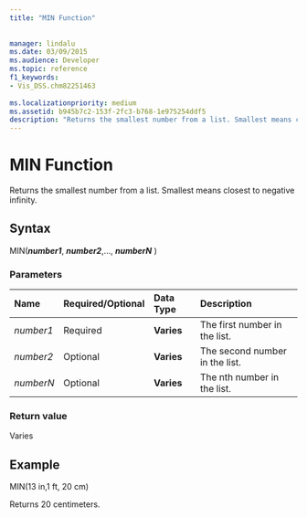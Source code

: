 ```yaml
---
title: "MIN Function"
 
 
manager: lindalu
ms.date: 03/09/2015
ms.audience: Developer
ms.topic: reference
f1_keywords:
- Vis_DSS.chm82251463
 
ms.localizationpriority: medium
ms.assetid: b945b7c2-153f-2fc3-b768-1e975254ddf5
description: "Returns the smallest number from a list. Smallest means closest to negative infinity."
---
```


# MIN Function

Returns the smallest number from a list. Smallest means closest to negative infinity.
  
## Syntax

MIN(***number1***, ***number2***,..., ***numberN*** )
  
### Parameters

|**Name**|**Required/Optional**|**Data Type**|**Description**|
|:-----|:-----|:-----|:-----|
| *number1* <br/> |Required  <br/> |**Varies** <br/> |The first number in the list. |
| *number2* <br/> |Optional  <br/> |**Varies** <br/> | The second number in the list. |
| *numberN* <br/> |Optional  <br/> |**Varies** <br/> |The nth number in the list. |

### Return value

Varies
  
## Example

MIN(13 in,1 ft, 20 cm)
  
Returns 20 centimeters.
  